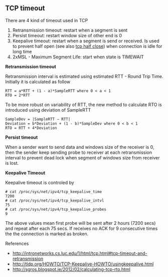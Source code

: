 ## TCP timeout

There are 4 kind of timeout used in TCP

1. Retransmission timeout: restart when a segment is sent
2. Persist timeout: restart window size of other end is 0
3. Keepalive timeout: restart when a segment is send or received. Is used to prevent half open (see also [tcp half close](tcp-half-close.md)) when connection is idle for long time
4. 2xMSL - Maximum Segment Life: start when state is TIMEWAIT

**Retransmission timeout**

Retransmission interval is estimated using estimated RTT - Round Trip Time. Initially it is calculated as follow

    RTT = a*RTT + (1 - a)*SampleRTT where 0 < a < 1
    RTO = 2*RTT

To be more robust on variability of RTT, the new method to calculate RTO is introduced using deviation of SampleRTT

    SampleDev = |SampleRTT − RTT|
    Deviation = b*Deviation + (1 - b)*SampleDev where 0 < b < 1
    RTO = RTT + 4*Deviation
 

**Persist timeout**

When a sender want to send data and windows size of the receiver is 0, then the sender keep sending probe to receiver at each retransmission interval to prevent dead lock when segment of windows size from receiver is lost.

**Keepalive Timeout**

Keepalive timeout is controled by

    # cat /proc/sys/net/ipv4/tcp_keepalive_time 
    7200
    # cat /proc/sys/net/ipv4/tcp_keepalive_intvl 
    75
    # cat /proc/sys/net/ipv4/tcp_keepalive_probes 
    9

The above values mean first probe will be sent after 2 hours (7200 secs) and repeat after each 75 secs. If receives no ACK for 9 consecutive times the the connection is marked as broken.

References

* http://intronetworks.cs.luc.edu/1/html/tcp.html#tcp-timeout-and-retransmission
* http://tldp.org/HOWTO/TCP-Keepalive-HOWTO/usingkeepalive.html
* http://sgros.blogspot.ie/2012/02/calculating-tcp-rto.html
